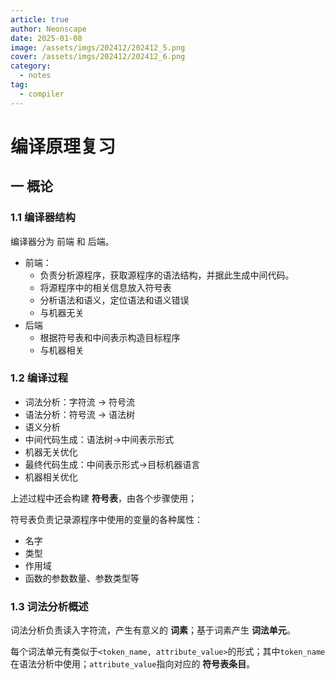 ```yaml
---
article: true
author: Neonscape
date: 2025-01-08
image: /assets/imgs/202412/202412_5.png
cover: /assets/imgs/202412/202412_6.png
category:
  - notes
tag:
  - compiler
---
```


# 编译原理复习

## 一 概论

### 1.1 编译器结构

编译器分为 前端 和 后端。

- 前端：
  - 负责分析源程序，获取源程序的语法结构，并据此生成中间代码。
  - 将源程序中的相关信息放入符号表
  - 分析语法和语义，定位语法和语义错误
  - 与机器无关
- 后端
  - 根据符号表和中间表示构造目标程序
  - 与机器相关

### 1.2 编译过程

- 词法分析：字符流 -> 符号流
- 语法分析：符号流 -> 语法树
- 语义分析
- 中间代码生成：语法树->中间表示形式
- 机器无关优化
- 最终代码生成：中间表示形式->目标机器语言
- 机器相关优化

上述过程中还会构建 **符号表**，由各个步骤使用；

符号表负责记录源程序中使用的变量的各种属性：

- 名字
- 类型
- 作用域
- 函数的参数数量、参数类型等

### 1.3 词法分析概述

词法分析负责读入字符流，产生有意义的 **词素**；基于词素产生 **词法单元**。

每个词法单元有类似于`<token_name, attribute_value>`的形式；其中`token_name`在语法分析中使用；`attribute_value`指向对应的 **符号表条目**。